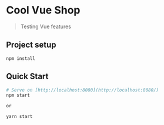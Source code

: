 # Cool Vue Shop

> Testing Vue features

## Project setup
```
npm install
```

## Quick Start

```bash
# Serve on [http://localhost:8080](http://localhost:8080/)
npm start

or

yarn start
```